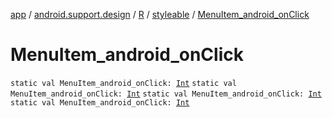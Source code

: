 [app](../../../index.md) / [android.support.design](../../index.md) / [R](../index.md) / [styleable](index.md) / [MenuItem_android_onClick](.)

# MenuItem_android_onClick

`static val MenuItem_android_onClick: `[`Int`](https://kotlinlang.org/api/latest/jvm/stdlib/kotlin/-int/index.html)
`static val MenuItem_android_onClick: `[`Int`](https://kotlinlang.org/api/latest/jvm/stdlib/kotlin/-int/index.html)
`static val MenuItem_android_onClick: `[`Int`](https://kotlinlang.org/api/latest/jvm/stdlib/kotlin/-int/index.html)
`static val MenuItem_android_onClick: `[`Int`](https://kotlinlang.org/api/latest/jvm/stdlib/kotlin/-int/index.html)